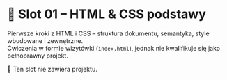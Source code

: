 # 🧱 Slot 01 – HTML & CSS podstawy

Pierwsze kroki z HTML i CSS – struktura dokumentu, semantyka, style wbudowane i zewnętrzne.  
Ćwiczenia w formie wizytówki (`index.html`), jednak nie kwalifikuje się jako pełnoprawny projekt.

📌 Ten slot nie zawiera projektu.
